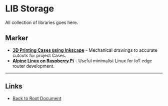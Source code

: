 # LIB Storage

All collection of libraries goes here.

## Marker

- **[3D Printing Cases using Inkscape](./3D-Printing-inkscape.md)** - Mechanical drawings to accurate cutouts for project Cases.
- **[Alpine Linux on Raspberry Pi](./Alpine-on-raspberrypi.md)** - Useful minimalist Linux for IoT edge router development.

----
<!-- Footer Begins Here -->
## Links

- [Back to Root Document](../README.md)
